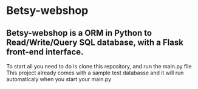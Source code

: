 # Betsy-webshop

## Betsy-webshop is a ORM in Python to Read/Write/Query SQL database, with a Flask front-end interface.
To start all you need to do is clone this repository, and run the main.py file
This project already comes with a sample test databasse and it will run automaticaly when you start your main.py
